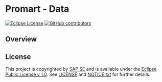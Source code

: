 # Promart - Data

[![Eclipse License](http://img.shields.io/badge/license-Eclipse-brightgreen.svg)](LICENSE)
[![GitHub contributors](https://img.shields.io/github/contributors/promart-io/promart-data.svg)](https://github.com/promart-io/promart-data/graphs/contributors)


## Overview


## License

This project is copyrighted by [SAP SE](http://www.sap.com/) and is available under the [Eclipse Public License v 1.0](https://www.eclipse.org/legal/epl-v10.html). See [LICENSE](LICENSE) and [NOTICE.txt](NOTICE.txt) for further details.

